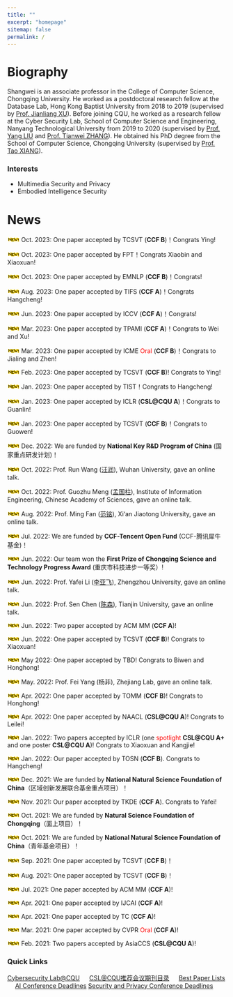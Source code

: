 ```yaml
---
title: ""
excerpt: "homepage"
sitemap: false
permalink: /
---
```


# **Biography**

Shangwei is an associate professor in the College of Computer Science, Chongqing University. He worked as a postdoctoral research fellow at the Database Lab, Hong Kong Baptist University from 2018 to 2019 (supervised by [Prof. Jianliang XU](http://www.comp.hkbu.edu.hk/~xujl/)). Before joining CQU, he worked as a research fellow at the Cyber Security  Lab, School of Computer Science and Engineering, Nanyang Technological  University from 2019 to 2020 (supervised by [Prof. Yang LIU](https://personal.ntu.edu.sg/yangliu/) and [Prof. Tianwei ZHANG](https://personal.ntu.edu.sg/tianwei.zhang/)). He obtained his PhD degree from the School of Computer Science, Chongqing University (supervised by [Prof. Tao XIANG](http://www.cs.cqu.edu.cn/info/1331/4246.htm)).

### Interests

- Multimedia Security and Privacy
- Embodied Intelligence Security


<!-- ## Education
- PhD in Computer Science, 2017  <font  color=gray size=3>Chongqing University</font>
- BSc in Mathematics, 2012   <font  color=gray size=3>Henan Normal University</font> -->

# News
![](../images/new.gif) Oct. 2023: One paper accepted by TCSVT (**CCF B**)！Congrats Ying!

![](../images/new.gif) Oct. 2023: One paper accepted by FPT！Congrats Xiaobin and Xiaoxuan!


![](../images/new.gif) Oct. 2023: One paper accepted by EMNLP (**CCF B**)！Congrats!

![](../images/new.gif) Aug. 2023: One paper accepted by TIFS (**CCF A**)！Congrats Hangcheng!

![](../images/new.gif) Jun. 2023: One paper accepted by ICCV (**CCF A**)！Congrats!

![](../images/new.gif) Mar. 2023: One paper accepted by TPAMI (**CCF A**)！Congrats to Wei and Xu!

![](../images/new.gif) Mar. 2023: One paper accepted by ICME <font  color=red >Oral</font> (**CCF B**)！Congrats to Jialing and Zhen!

![](../images/new.gif) Feb. 2023: One paper accepted by TCSVT (**CCF B**)! Congrats to Ying!

![](../images/new.gif) Jan. 2023: One paper accepted by TIST！Congrats to Hangcheng!

![](../images/new.gif) Jan. 2023: One paper accepted by ICLR (**CSL@CQU A**)！Congrats to Guanlin!

![](../images/new.gif) Jan. 2023: One paper accepted by TCSVT (**CCF B**)！Congrats to Guowen!

![](../images/new.gif) Dec. 2022: We are funded by **National Key R&D Program of China** (国家重点研发计划)！

![](../images/new.gif) Oct. 2022: Prof. Run Wang ([汪润](http://wangrun.github.io)), Wuhan University, gave an online talk.

![](../images/new.gif) Oct. 2022: Prof. Guozhu Meng ([孟国柱](https://impillar.github.io/)), Institute of Information Engineering, Chinese Academy of Sciences, gave an online talk.

![](../images/new.gif) Aug. 2022: Prof. Ming Fan ([范铭](http://gr.xjtu.edu.cn/web/mingfan)), Xi‘an Jiaotong University, gave an online talk.

![](../images/new.gif) Jul. 2022: We are funded by **CCF-Tencent Open Fund** (CCF-腾讯犀牛基金)！

![](../images/new.gif) Jun. 2022: Our team won the **First Prize of Chongqing Science and Technology Progress Award** (重庆市科技进步一等奖）!

![](../images/new.gif) Jun. 2022: Prof. Yafei Li ([李亚飞](https://zzudb.github.io/yfli/)), Zhengzhou University, gave an online talk.

![](../images/new.gif) Jun. 2022: Prof. Sen Chen ([陈森](https://sen-chen.github.io/)), Tianjin University, gave an online talk.

![](../images/new.gif) Jun. 2022: Two paper accepted by ACM MM (**CCF A**)!

![](../images/new.gif) Jun. 2022: One paper accepted by TCSVT (**CCF B**)! Congrats to Xiaoxuan!

![](../images/new.gif) May 2022: One paper accepted by TBD! Congrats to Biwen and Honghong!

![](../images/new.gif) May. 2022: Prof. Fei Yang (杨非), Zhejiang Lab, gave an online talk.

![](../images/new.gif) Apr. 2022: One paper accepted by TOMM (**CCF B**)! Congrats to Honghong!

![](../images/new.gif) Apr. 2022: One paper accepted by NAACL (**CSL@CQU A**)! Congrats to Leilei!

![](../images/new.gif) Jan. 2022: Two papers accepted by ICLR (one <font  color=red >spotlight</font> **CSL@CQU A+** and one poster **CSL@CQU A**)! Congrats to Xiaoxuan and Kangjie!

![](../images/new.gif) Jan. 2022: Our paper accepted by TOSN (**CCF B**). Congrats to Hangcheng!

![](../images/new.gif) Dec. 2021: We are funded by **National Natural Science Foundation of China**（区域创新发展联合基金重点项目）！

![](../images/new.gif) Nov. 2021: Our paper accepted by TKDE (**CCF A**). Congrats to Yafei!

![](../images/new.gif) Oct. 2021: We are funded by **Natural Science Foundation of Chongqing**（面上项目）！

![](../images/new.gif) Oct. 2021: We are funded by **National Natural Science Foundation of China**（青年基金项目）！

![](../images/new.gif) Sep. 2021: One paper accepted by TCSVT (**CCF B**)！

![](../images/new.gif) Aug. 2021: One paper accepted by TCSVT (**CCF B**)！

![](../images/new.gif) Jul. 2021: One paper accepted by ACM MM (**CCF A**)!

![](../images/new.gif) Apr. 2021: One paper accepted by IJCAI (**CCF A**)!

![](../images/new.gif) Apr. 2021: One paper accepted by TC (**CCF A**)!

![](../images/new.gif) Mar. 2021: One paper accepted by CVPR <font  color=red >Oral</font> (**CCF A**)!

![](../images/new.gif) Feb. 2021: Two papers accepted by AsiaCCS (**CSL@CQU A**)!


### Quick Links

[Cybersecurity Lab@CQU](https://github.com/csl-cqu) &ensp;&ensp; [CSL@CQU推荐会议期刊目录](https://github.com/csl-cqu/Conference-Journal-Ranks) &ensp;&ensp; [Best Paper Lists](https://jeffhuang.com/best_paper_awards/) &ensp;&ensp; [AI Conference Deadlines](https://aideadlin.es/?sub=ML) [Security and Privacy Conference Deadlines](https://sec-deadlines.github.io/)